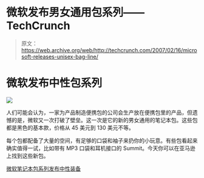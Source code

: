 # 微软发布男女通用包系列——TechCrunch

> 原文：<https://web.archive.org/web/http://techcrunch.com/2007/02/16/microsoft-releases-unisex-bag-line/>

# 微软发布中性包系列

![](img/b66309560e9d5a134a4cc04e77d78234.png)

人们可能会认为，一家为产品制造便携包的公司会生产放在便携包里的产品，但遗憾的是，微软又一次打破了壁垒。这一次是它的新的男女通用的笔记本包。这些包都是黑色的基本款，价格从 45 美元到 130 美元不等。

每个包都配备了大量的空间，有足够的口袋和袖子来扔你的小玩意。有些包看起来确实值得一试，比如带有 MP3 口袋和耳机接口的 Summit。今天你可以在亚马逊上找到这些新包。

[微软笔记本包系列发布中性装备](https://web.archive.org/web/20210302014759/http://www.electronista.com/articles/07/02/16/microsoft.men.laptop.bags/)